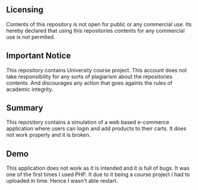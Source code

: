 ## Licensing

Contents of this repository is not open for public or any commercial use.
Its hereby declared that using this repositories contents for any commercial use is not permited.    

## Important Notice

This repository contains University course project.
This account does not take responsibility for any sorts of plagiarism about the repositories contents. 
And discourages any action that goes againts the rules of academic  integrity.

## Summary

This repository contains a simulation of a web based e-commerce application where users can login and add products to their carts.
It does not work properly and it is broken.

## Demo

This application does not work as it is intended and it is full of bugs. 
It was one of the first times I used PHP.
It due to it being a course project I had to uploaded in time. 
Hence I wasn't able restart.
